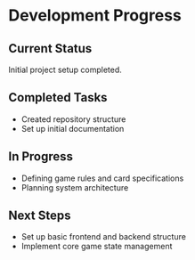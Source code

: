 # Development Progress

## Current Status
Initial project setup completed.

## Completed Tasks
- Created repository structure
- Set up initial documentation

## In Progress
- Defining game rules and card specifications
- Planning system architecture

## Next Steps
- Set up basic frontend and backend structure
- Implement core game state management
